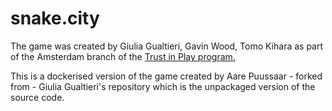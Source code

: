 # snake.city

The game was created by Giulia Gualtieri, Gavin Wood, Tomo Kihara as part of the Amsterdam branch of the  <a href="http://trustinplay.eu/">Trust in Play program.</a>

This is a dockerised version of the game created by Aare Puussaar - forked from - Giulia Gualtieri's repository which is the unpackaged version of the source code.
